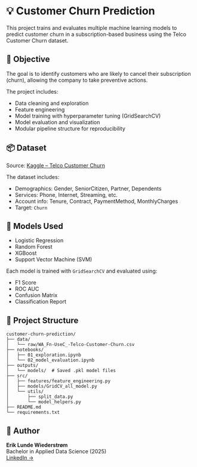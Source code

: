 # 💡 Customer Churn Prediction

This project trains and evaluates multiple machine learning models to predict customer churn in a subscription-based business using the Telco Customer Churn dataset.

## 🎯 Objective

The goal is to identify customers who are likely to cancel their subscription (churn), allowing the company to take preventive actions.

The project includes:
- Data cleaning and exploration
- Feature engineering
- Model training with hyperparameter tuning (GridSearchCV)
- Model evaluation and visualization
- Modular pipeline structure for reproducibility

## 📦 Dataset

Source: [Kaggle – Telco Customer Churn](https://www.kaggle.com/datasets/blastchar/telco-customer-churn)

The dataset includes:
- Demographics: Gender, SeniorCitizen, Partner, Dependents
- Services: Phone, Internet, Streaming, etc.
- Account info: Tenure, Contract, PaymentMethod, MonthlyCharges
- Target: `Churn`

## 🧠 Models Used

- Logistic Regression
- Random Forest
- XGBoost
- Support Vector Machine (SVM)

Each model is trained with `GridSearchCV` and evaluated using:
- F1 Score
- ROC AUC
- Confusion Matrix
- Classification Report

## 🧱 Project Structure
```
customer-churn-prediction/
├── data/
│   └── raw/WA_Fn-UseC_-Telco-Customer-Churn.csv
├── notebooks/
│   ├── 01_exploration.ipynb
│   └── 02_model_evaluation.ipynb
├── outputs/
│   └── models/  # Saved .pkl model files
├── src/
│   ├── features/feature_engineering.py
│   ├── models/GridCV_all_model.py
│   └── utils/
│       ├── split_data.py
│       └── model_helpers.py
├── README.md
└── requirements.txt
```

## 👤 Author
**Erik Lunde Wiederstrøm**  
Bachelor in Applied Data Science (2025)  
[LinkedIn →](https://linkedin.com/in/wiederstrom)

